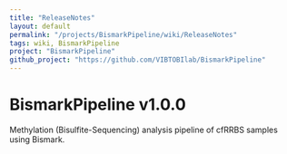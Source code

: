 ```yaml
---
title: "ReleaseNotes"
layout: default
permalink: "/projects/BismarkPipeline/wiki/ReleaseNotes"
tags: wiki, BismarkPipeline
project: "BismarkPipeline"
github_project: "https://github.com/VIBTOBIlab/BismarkPipeline"
---
```


# BismarkPipeline v1.0.0
Methylation (Bisulfite-Sequencing) analysis pipeline of cfRRBS samples using Bismark.